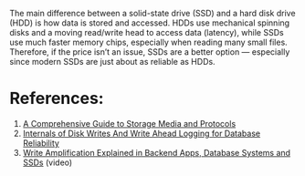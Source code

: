 The main difference between a solid-state drive (SSD) and a hard disk drive (HDD) is how data is stored and accessed. HDDs use mechanical spinning disks and a moving read/write head to access data (latency), while SSDs use much faster memory chips, especially when reading many small files. Therefore, if the price isn’t an issue, SSDs are a better option — especially since modern SSDs are just about as reliable as HDDs.

# References:

1. [A Comprehensive Guide to Storage Media and Protocols](https://medium.com/thedevproject/a-comprehensive-guide-to-storage-media-and-protocols-be3589e363da)
2. [Internals of Disk Writes And Write Ahead Logging for Database Reliability](https://mittal26081999.medium.com/internals-of-disk-writes-and-write-ahead-logging-for-database-reliability-9ee89a43aaa2)
3. [Write Amplification Explained in Backend Apps, Database Systems and SSDs](https://www.youtube.com/watch?v=jsWwFL_iqVM&list=PLQnljOFTspQUybacGRk1b_p13dgI-SmcZ&index=36) (video)